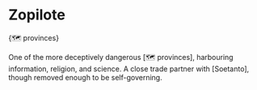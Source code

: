 # Zopilote

{🗺️ provinces}

One of the more deceptively dangerous [🗺️ provinces], harbouring information, religion, and science. A close trade partner with [Soetanto], though removed enough to be self-governing.